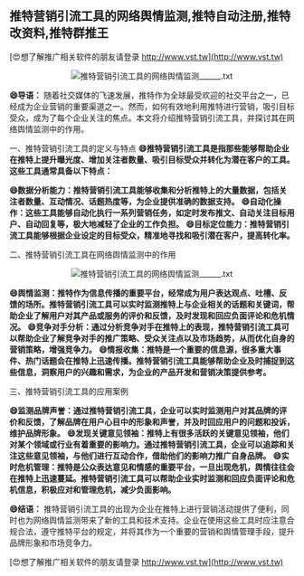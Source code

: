## **推特营销引流工具的网络舆情监测,推特自动注册,推特改资料,推特群推王**

[😍想了解推广相关软件的朋友请登录 http://www.vst.tw](http://www.vst.tw)

 <center><img src="https://vst.tw/MP4/tuiguang/png/5.png" alt="推特营销引流工具的网络舆情监测______.txt"></center>

**😄导语：**
随着社交媒体的飞速发展，推特作为全球最受欢迎的社交平台之一，已经成为企业营销的重要渠道之一。然而，如何有效地利用推特进行营销，吸引目标受众，成为了每个企业关注的焦点。本文将介绍推特营销引流工具，并探讨其在网络舆情监测中的作用。

一、推特营销引流工具的定义与特点
**😄推特营销引流工具是指那些能够帮助企业在推特上提升曝光度、增加关注者数量、吸引目标受众并转化为潜在客户的工具。这些工具通常具备以下特点：**

**😄数据分析能力：推特营销引流工具能够收集和分析推特上的大量数据，包括关注者数量、互动情况、话题热度等，为企业提供准确的数据支持。**
**😄自动化操作：这些工具能够自动化执行一系列营销任务，如定时发布推文、自动关注目标用户、自动回复等，极大地减轻了企业的工作负担。**
**😄目标定位能力：推特营销引流工具能够根据企业设定的目标受众，精准地寻找和吸引潜在客户，提高转化率。**

二、推特营销引流工具在网络舆情监测中的作用

 <center><img src="https://vst.tw/MP4/tuiguang/png/0.png" alt="推特营销引流工具的网络舆情监测______.txt"></center>

**😄舆情监测：推特作为信息传播的重要平台，经常成为用户表达观点、吐槽、反馈的场所。推特营销引流工具可以实时监测推特上与企业相关的话题和关键词，帮助企业了解用户对其产品或服务的评价和反馈，及时发现和回应负面评论和危机情况。**
**😄竞争对手分析：通过分析竞争对手在推特上的表现，推特营销引流工具可以帮助企业了解竞争对手的推广策略、受众关注点以及市场趋势，从而优化自身的营销策略，增强竞争力。**
**😄情报收集：推特是一个重要的信息源，很多重大事件、热门话题会在推特上迅速传播。推特营销引流工具能够帮助企业及时捕捉到这些信息，洞察用户的兴趣和需求，为企业的产品开发和营销决策提供参考。**

三、推特营销引流工具的应用案例

**😄监测品牌声誉：通过推特营销引流工具，企业可以实时监测用户对其品牌的评价和反馈，了解品牌在用户心目中的形象和声誉，并及时回应用户的问题和投诉，维护品牌形象。**
**😄发现关键意见领袖：推特上有很多活跃的关键意见领袖，他们对某个领域或行业有着重要的影响力。通过推特营销引流工具，企业可以追踪和关注这些意见领袖，与他们进行互动合作，借助他们的影响力推广自身品牌。**
**😄实时危机管理：推特是公众表达意见和情感的重要平台，一旦出现危机，舆情往往会在推特上迅速蔓延。推特营销引流工具可以帮助企业实时监测和回应负面评论和危机信息，积极应对和管理危机，减少负面影响。**

**😄结语：**
推特营销引流工具的出现为企业在推特上进行营销活动提供了便利，同时也为网络舆情监测带来了新的工具和技术支持。企业在使用这些工具时应注意合规合法，遵守推特平台的规定，并将其作为一个重要的营销和舆情管理手段，提升品牌形象和市场竞争力。

[😍想了解推广相关软件的朋友请登录 http://www.vst.tw](http://www.vst.tw)



